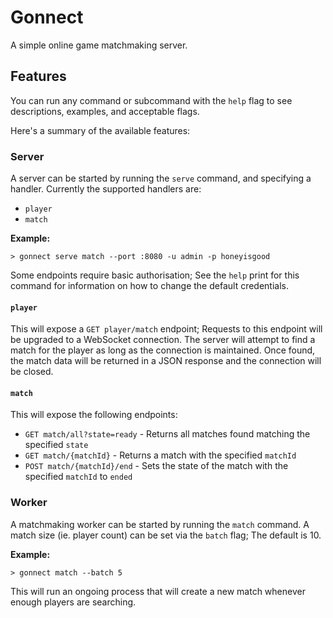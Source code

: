 # Gonnect

A simple online game matchmaking server.

## Features

You can run any command or subcommand with the `help` flag to see descriptions, examples, and acceptable flags.

Here's a summary of the available features:

### Server

A server can be started by running the `serve` command, and specifying a handler. Currently the supported handlers are:
- `player`
- `match`

**Example:**
```shell script
> gonnect serve match --port :8080 -u admin -p honeyisgood
```

Some endpoints require basic authorisation; See the `help` print for this command for information on how to change
the default credentials.

#### `player`

This will expose a `GET player/match` endpoint; Requests to this endpoint will be upgraded to a WebSocket
connection. The server will attempt to find a match for the player as long as the connection is maintained.
Once found, the match data will be returned in a JSON response and the connection will be closed.

#### `match`

This will expose the following endpoints:
- `GET match/all?state=ready` - Returns all matches found matching the specified `state`
- `GET match/{matchId}` - Returns a match with the specified `matchId`
- `POST match/{matchId}/end` - Sets the state of the match with the specified `matchId` to `ended`

### Worker

A matchmaking worker can be started by running the `match` command. A match size (ie. player count) can be set
via the `batch` flag; The default is 10.

**Example:**
```shell script
> gonnect match --batch 5
```

This will run an ongoing process that will create a new match whenever enough players are searching.
